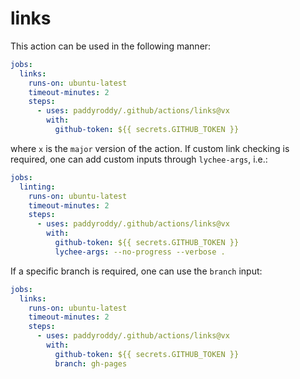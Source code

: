 # links

This action can be used in the following manner:

```yaml
jobs:
  links:
    runs-on: ubuntu-latest
    timeout-minutes: 2
    steps:
      - uses: paddyroddy/.github/actions/links@vx
        with:
          github-token: ${{ secrets.GITHUB_TOKEN }}
```

where `x` is the `major` version of the action. If custom link checking is
required, one can add custom inputs through `lychee-args`, i.e.:

```yaml
jobs:
  linting:
    runs-on: ubuntu-latest
    timeout-minutes: 2
    steps:
      - uses: paddyroddy/.github/actions/links@vx
        with:
          github-token: ${{ secrets.GITHUB_TOKEN }}
          lychee-args: --no-progress --verbose .
```

If a specific branch is required, one can use the `branch` input:

```yaml
jobs:
  links:
    runs-on: ubuntu-latest
    timeout-minutes: 2
    steps:
      - uses: paddyroddy/.github/actions/links@vx
        with:
          github-token: ${{ secrets.GITHUB_TOKEN }}
          branch: gh-pages
```
